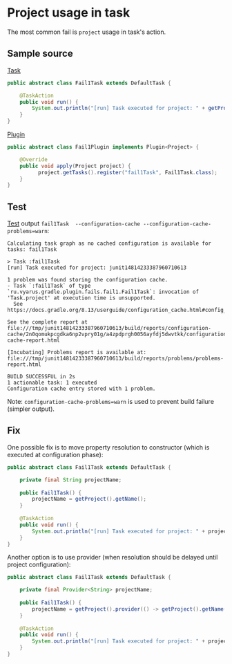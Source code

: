# Project usage in task

The most common fail is `project` usage in task's action.

## Sample source

[Task](Fail1Task.java)

```java
public abstract class Fail1Task extends DefaultTask {

    @TaskAction
    public void run() {
        System.out.println("[run] Task executed for project: " + getProject().getName());
    }
}
```

[Plugin](Fail1Plugin.java)

```java
public abstract class Fail1Plugin implements Plugin<Project> {

    @Override
    public void apply(Project project) {
          project.getTasks().register("fail1Task", Fail1Task.class);
    }
}
```

## Test

[Test](/src/test/java/ru/vyarus/gradle/plugin/fails/fail1/Fail1PluginKitTest.java) 
output `fail1Task  --configuration-cache --configuration-cache-problems=warn`:

```
Calculating task graph as no cached configuration is available for tasks: fail1Task

> Task :fail1Task
[run] Task executed for project: junit14814233387960710613

1 problem was found storing the configuration cache.
- Task `:fail1Task` of type `ru.vyarus.gradle.plugin.fails.fail1.Fail1Task`: invocation of 'Task.project' at execution time is unsupported.
  See https://docs.gradle.org/8.13/userguide/configuration_cache.html#config_cache:requirements:use_project_during_execution

See the complete report at file:///tmp/junit14814233387960710613/build/reports/configuration-cache/2n0qomukpcgdka6np2vpry01g/a4zpdprgh0056ayfdj5dwvtkk/configuration-cache-report.html

[Incubating] Problems report is available at: file:///tmp/junit14814233387960710613/build/reports/problems/problems-report.html

BUILD SUCCESSFUL in 2s
1 actionable task: 1 executed
Configuration cache entry stored with 1 problem.
```

Note: `configuration-cache-problems=warn` is used to prevent build failure (simpler output).

## Fix

One possible fix is to move property resolution to constructor (which is executed at configuration phase):

```java
public abstract class Fail1Task extends DefaultTask {

    private final String projectName;
    
    public Fail1Task() {
        projectName = getProject().getName();
    }
    
    @TaskAction
    public void run() {
        System.out.println("[run] Task executed for project: " + projectName);
    }
}
```

Another option is to use provider (when resolution should be delayed until project configuration):

```java
public abstract class Fail1Task extends DefaultTask {

    private final Provider<String> projectName;
    
    public Fail1Task() {
        projectName = getProject().provider(() -> getProject().getName());
    }
    
    @TaskAction
    public void run() {
        System.out.println("[run] Task executed for project: " + projectName.get());
    }
}
```